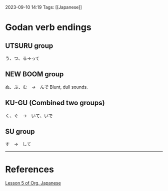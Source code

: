 2023-09-10 14:19
Tags: [[Japanese]]

# Godan verb endings
## UTSURU group
う、つ、る→って

## NEW BOOM group
ぬ、ぶ、む　→　んで
Blunt, dull sounds.

## KU-GU (Combined two groups)
く、ぐ　→　いて、いで

## SU group
す　→　して

___
# References
[Lesson 5 of Org. Japanese](https://www.youtube.com/watch?v=GzEVLMDC8nw&list=PLg9uYxuZf8x_A-vcqqyOFZu06WlhnypWj&index=5)